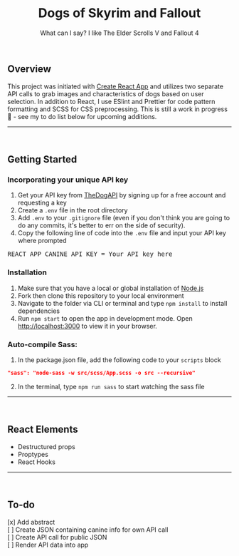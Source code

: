<h1 align="center">Dogs of Skyrim and Fallout</h1>
<p align="center">What can I say? I like The Elder Scrolls V and Fallout 4</p>

<br/>

## Overview

This project was initiated with [Create React App](https://github.com/facebook/create-react-app) and utilizes two separate API calls to grab images and characteristics of dogs based on user selection. In addition to React, I use ESlint and Prettier for code pattern formatting and SCSS for CSS preprocessing. This is still a work in progress 🚧 - see my to do list below for upcoming additions.

<hr/>
<br/>

## Getting Started

### Incorporating your unique API key

1.  Get your API key from [TheDogAPI](https://thedogapi.com/) by signing up for a free account and requesting a key
2.  Create a `.env` file in the root directory
3.  Add `.env` to your `.gitignore` file (even if you don't think you are going to do any commits, it's better to err on the side of security).
4.  Copy the following line of code into the `.env` file and input your API key where prompted

<pre>
REACT_APP_CANINE_API_KEY = Your API key here
</pre>

### Installation

1. Make sure that you have a local or global installation of [Node.js](https://nodejs.org/en/)
2. Fork then clone this repository to your local environment
3. Navigate to the folder via CLI or terminal and type `npm install` to install dependencies
4. Run `npm start` to open the app in development mode. Open [http://localhost:3000](http://localhost:3000) to view it in your browser.

### Auto-compile Sass:

1. In the package.json file, add the following code to your `scripts` block

```json
"sass": "node-sass -w src/scss/App.scss -o src --recursive"
```

2. In the terminal, type `npm run sass` to start watching the sass file

<hr/>
<br/>

## React Elements

- Destructured props
- Proptypes
- React Hooks

<hr/>
<br/>

## To-do

[x] Add abstract <br/>
[ ] Create JSON containing canine info for own API call <br/>
[ ] Create API call for public JSON <br/>
[ ] Render API data into app <br/>
